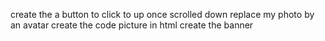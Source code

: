 create the a button to click to up once scrolled down
replace my photo by an avatar
create the code picture in html
create the banner